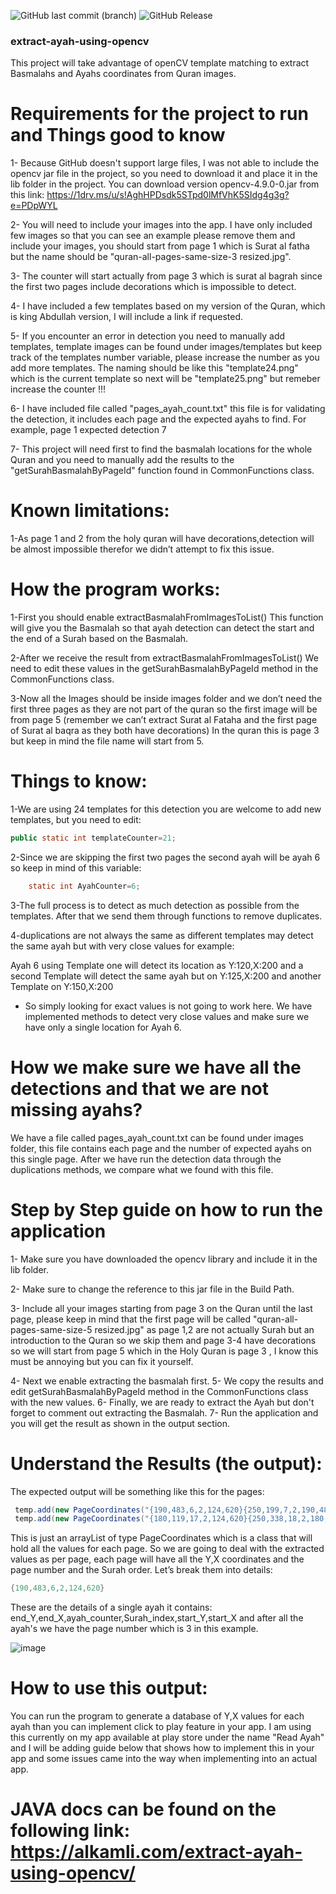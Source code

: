 ![GitHub last commit (branch)](https://img.shields.io/github/last-commit/fahad-alkamli/extract-ayah-using-opencv/main)
![GitHub Release](https://img.shields.io/github/v/release/fahad-alkamli/extract-ayah-using-opencv)


### extract-ayah-using-opencv
This project will take advantage of openCV template matching to extract Basmalahs and Ayahs coordinates from Quran images.

# Requirements for the project to run and Things good to know

1- Because GitHub doesn't support large files, I was not able to include the opencv jar file in the project, so you need to download it and place it in the lib folder in the project. You can download version opencv-4.9.0-0.jar from this link: https://1drv.ms/u/s!AghHPDsdk5STpd0lMfVhK5SIdg4g3g?e=PDpWYL


2- You will need to include your images into the app. I have only included few images so that you can see an example please remove them and include your images, you should start from page 1 which is Surat al fatha but the name should be "quran-all-pages-same-size-3 resized.jpg".

3- The counter will start actually from page 3 which is surat al bagrah since the first two pages include decorations which is impossible to detect.

4- I have included a few templates based on my version of the Quran, which is king Abdullah version, I will include a link if requested.

5- If you encounter an error in detection you need to manually add templates, template images can be found under images/templates but keep track of the templates number variable, please increase the number as you add more templates. The naming should be like this "template24.png" which is the current template so next will be "template25.png" but remeber increase the counter !!!

6- I have included file called "pages_ayah_count.txt" this file is for validating the detection, it includes each page and the expected ayahs to find.
For example, page 1 expected detection 7

7- This project will need first to find the basmalah locations for the whole Quran and you need to manually add the results to the "getSurahBasmalahByPageId" function found in CommonFunctions class.


# Known limitations:

1-As page 1 and 2 from the holy quran will have decorations,detection will be almost impossible therefor we didn’t attempt to fix this issue.

# How the program works:
1-First you should enable extractBasmalahFromImagesToList() This function will give you the Basmalah so that ayah detection can detect the start and the end of a Surah based on the Basmalah.

2-After we receive the result from extractBasmalahFromImagesToList() We need to edit these values in the getSurahBasmalahByPageId method in the CommonFunctions class.

3-Now all the Images should be inside images folder and we don’t need the first three pages as they are not part of the quran so the first image will be from page 5 (remember we can’t extract Surat al Fataha  and the first page of Surat al baqra as they both have decorations) In the quran this is page 3 but keep in mind the file name will start from 5.


# Things to know:
1-We are using 24 templates for this detection you are welcome to add new templates, but you need to edit:
```java
public static int templateCounter=21;
```

2-Since we are skipping the first two pages the second ayah will be ayah 6 so keep in mind of this variable:
```java
	static int AyahCounter=6;
```
3-The full process is to detect as much detection as possible from the templates. After that we send them through functions to remove duplicates.

4-duplications are not always the same as different templates may detect the same ayah but with very close values for example:

Ayah 6 using Template one will detect its location as Y:120,X:200 and  a second Template will detect the same ayah but on Y:125,X:200 and another Template on Y:150,X:200
* So simply looking for exact values is not going to work here. We have implemented methods to detect very close values and make sure we have only a single location for Ayah 6.



#  How we make sure we have all the detections and that we are not missing ayahs?
We have a file called pages_ayah_count.txt can be found under images folder, this file contains each page and the number of expected ayahs on this single page.
After we have run the detection data through the duplications methods, we compare what we found with this file.

# Step by Step guide on how to run the application 
1- Make sure you have downloaded the opencv library and include it in the lib folder.

2- Make sure to change the reference to this jar file in the Build Path.

3- Include all your images starting from page 3 on the Quran until the last page, please keep in mind that the first page will be called "quran-all-pages-same-size-5 resized.jpg"  as page 1,2 are not actually Surah but an introduction to the Quran so we skip them and page 3-4 have decorations so we will start from page 5 which in the Holy Quran is page 3 , I know this must be annoying but you can fix it yourself.

4- Next we enable extracting the basmalah first.
5- We copy the results and edit getSurahBasmalahByPageId method in the CommonFunctions class with the new values.
6- Finally, we are ready to extract the Ayah but don't forget to comment out extracting the Basmalah.
7- Run the application and you will get the result as shown in the output section.


# Understand the Results (the output):
The expected output will be something like this for the pages:
```java
 temp.add(new PageCoordinates("{190,483,6,2,124,620}{250,199,7,2,190,483}{320,65,8,2,250,199}{450,453,9,2,320,65}{510,181,10,2,450,453}{570,151,11,2,510,181}{640,200,12,2,570,151}{770,144,13,2,640,200}{900,314,14,2,770,144}{970,370,15,2,900,314}{1034,64,16,2,970,370}","3"));
 temp.add(new PageCoordinates("{180,119,17,2,124,620}{250,338,18,2,180,119}{380,167,19,2,250,338}{580,408,20,2,380,167}{640,207,21,2,580,408}{830,498,22,2,640,207}{970,437,23,2,830,498}{1034,60,24,2,970,437}","4"));
 ```
This is just an arrayList of type PageCoordinates which is a class that will hold all the values for each page.
So we are going to deal with the extracted values as per page, each page will have all the Y,X coordinates and the page number and the Surah order.
Let’s break them into details: 
```java
{190,483,6,2,124,620}
```
These are the details of a single ayah it contains: end_Y,end_X,ayah_counter,Surah_index,start_Y,start_X and after all the ayah's we have the page number which is 3 in this example.

![image](https://github.com/user-attachments/assets/c667b0e3-6bfc-45c5-8e88-5afecec6eca5)

# How to use this output:
You can run the program to generate a database of Y,X values for each ayah than you can implement click to play feature in your app.
I am using this currently on my app available at play store under the name "Read Ayah" and I will be adding guide below that shows how to implement this in your app and some issues came into the way when implementing into an actual app.

# JAVA docs can be found on the following link: https://alkamli.com/extract-ayah-using-opencv/
